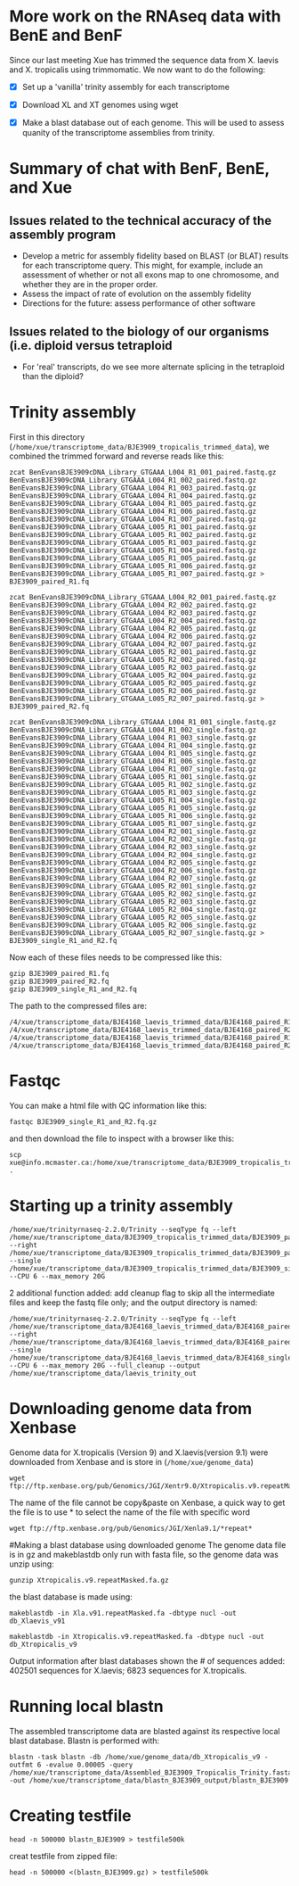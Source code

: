 # More work on the RNAseq data with BenE and BenF

Since our last meeting Xue has trimmed the sequence data from X. laevis and X. tropicalis using trimmomatic.  We now want to do the following:
- [x] Set up a 'vanilla' trinity assembly for each transcriptome
- [x] Download XL and XT genomes using wget
- [x] Make a blast database out of each genome.  This will be used to assess quanity of the transcriptome assemblies from trinity.


# Summary of chat with BenF, BenE, and Xue

## Issues related to the technical accuracy of the assembly program
* Develop a metric for assembly fidelity based on BLAST (or BLAT) results for each transcriptome query.  This might, for example, include an assessment of whether or not all exons map to one chromosome, and whether they are in the proper order.
* Assess the impact of rate of evolution on the assembly fidelity
* Directions for the future: assess performance of other software

## Issues related to the biology of our organisms (i.e. diploid versus tetraploid
* For 'real' transcripts, do we see more alternate splicing in the tetraploid than the diploid?

# Trinity assembly

First in this directory (`/home/xue/transcriptome_data/BJE3909_tropicalis_trimmed_data`), we combined the trimmed forward and reverse reads like this:
```
zcat BenEvansBJE3909cDNA_Library_GTGAAA_L004_R1_001_paired.fastq.gz BenEvansBJE3909cDNA_Library_GTGAAA_L004_R1_002_paired.fastq.gz BenEvansBJE3909cDNA_Library_GTGAAA_L004_R1_003_paired.fastq.gz BenEvansBJE3909cDNA_Library_GTGAAA_L004_R1_004_paired.fastq.gz BenEvansBJE3909cDNA_Library_GTGAAA_L004_R1_005_paired.fastq.gz BenEvansBJE3909cDNA_Library_GTGAAA_L004_R1_006_paired.fastq.gz BenEvansBJE3909cDNA_Library_GTGAAA_L004_R1_007_paired.fastq.gz BenEvansBJE3909cDNA_Library_GTGAAA_L005_R1_001_paired.fastq.gz BenEvansBJE3909cDNA_Library_GTGAAA_L005_R1_002_paired.fastq.gz BenEvansBJE3909cDNA_Library_GTGAAA_L005_R1_003_paired.fastq.gz BenEvansBJE3909cDNA_Library_GTGAAA_L005_R1_004_paired.fastq.gz BenEvansBJE3909cDNA_Library_GTGAAA_L005_R1_005_paired.fastq.gz BenEvansBJE3909cDNA_Library_GTGAAA_L005_R1_006_paired.fastq.gz BenEvansBJE3909cDNA_Library_GTGAAA_L005_R1_007_paired.fastq.gz > BJE3909_paired_R1.fq
```
```
zcat BenEvansBJE3909cDNA_Library_GTGAAA_L004_R2_001_paired.fastq.gz BenEvansBJE3909cDNA_Library_GTGAAA_L004_R2_002_paired.fastq.gz BenEvansBJE3909cDNA_Library_GTGAAA_L004_R2_003_paired.fastq.gz BenEvansBJE3909cDNA_Library_GTGAAA_L004_R2_004_paired.fastq.gz BenEvansBJE3909cDNA_Library_GTGAAA_L004_R2_005_paired.fastq.gz BenEvansBJE3909cDNA_Library_GTGAAA_L004_R2_006_paired.fastq.gz BenEvansBJE3909cDNA_Library_GTGAAA_L004_R2_007_paired.fastq.gz BenEvansBJE3909cDNA_Library_GTGAAA_L005_R2_001_paired.fastq.gz BenEvansBJE3909cDNA_Library_GTGAAA_L005_R2_002_paired.fastq.gz BenEvansBJE3909cDNA_Library_GTGAAA_L005_R2_003_paired.fastq.gz BenEvansBJE3909cDNA_Library_GTGAAA_L005_R2_004_paired.fastq.gz BenEvansBJE3909cDNA_Library_GTGAAA_L005_R2_005_paired.fastq.gz BenEvansBJE3909cDNA_Library_GTGAAA_L005_R2_006_paired.fastq.gz BenEvansBJE3909cDNA_Library_GTGAAA_L005_R2_007_paired.fastq.gz > BJE3909_paired_R2.fq
```

```
zcat BenEvansBJE3909cDNA_Library_GTGAAA_L004_R1_001_single.fastq.gz BenEvansBJE3909cDNA_Library_GTGAAA_L004_R1_002_single.fastq.gz BenEvansBJE3909cDNA_Library_GTGAAA_L004_R1_003_single.fastq.gz BenEvansBJE3909cDNA_Library_GTGAAA_L004_R1_004_single.fastq.gz BenEvansBJE3909cDNA_Library_GTGAAA_L004_R1_005_single.fastq.gz BenEvansBJE3909cDNA_Library_GTGAAA_L004_R1_006_single.fastq.gz BenEvansBJE3909cDNA_Library_GTGAAA_L004_R1_007_single.fastq.gz BenEvansBJE3909cDNA_Library_GTGAAA_L005_R1_001_single.fastq.gz BenEvansBJE3909cDNA_Library_GTGAAA_L005_R1_002_single.fastq.gz BenEvansBJE3909cDNA_Library_GTGAAA_L005_R1_003_single.fastq.gz BenEvansBJE3909cDNA_Library_GTGAAA_L005_R1_004_single.fastq.gz BenEvansBJE3909cDNA_Library_GTGAAA_L005_R1_005_single.fastq.gz BenEvansBJE3909cDNA_Library_GTGAAA_L005_R1_006_single.fastq.gz BenEvansBJE3909cDNA_Library_GTGAAA_L005_R1_007_single.fastq.gz  BenEvansBJE3909cDNA_Library_GTGAAA_L004_R2_001_single.fastq.gz BenEvansBJE3909cDNA_Library_GTGAAA_L004_R2_002_single.fastq.gz BenEvansBJE3909cDNA_Library_GTGAAA_L004_R2_003_single.fastq.gz BenEvansBJE3909cDNA_Library_GTGAAA_L004_R2_004_single.fastq.gz BenEvansBJE3909cDNA_Library_GTGAAA_L004_R2_005_single.fastq.gz BenEvansBJE3909cDNA_Library_GTGAAA_L004_R2_006_single.fastq.gz BenEvansBJE3909cDNA_Library_GTGAAA_L004_R2_007_single.fastq.gz BenEvansBJE3909cDNA_Library_GTGAAA_L005_R2_001_single.fastq.gz BenEvansBJE3909cDNA_Library_GTGAAA_L005_R2_002_single.fastq.gz BenEvansBJE3909cDNA_Library_GTGAAA_L005_R2_003_single.fastq.gz BenEvansBJE3909cDNA_Library_GTGAAA_L005_R2_004_single.fastq.gz BenEvansBJE3909cDNA_Library_GTGAAA_L005_R2_005_single.fastq.gz BenEvansBJE3909cDNA_Library_GTGAAA_L005_R2_006_single.fastq.gz BenEvansBJE3909cDNA_Library_GTGAAA_L005_R2_007_single.fastq.gz > BJE3909_single_R1_and_R2.fq
```

Now each of these files needs to be compressed like this:
```
gzip BJE3909_paired_R1.fq
gzip BJE3909_paired_R2.fq
gzip BJE3909_single_R1_and_R2.fq
```

The path to the compressed files are:
```
/4/xue/transcriptome_data/BJE4168_laevis_trimmed_data/BJE4168_paired_R1.fq.gz
/4/xue/transcriptome_data/BJE4168_laevis_trimmed_data/BJE4168_paired_R2.fq.gz
/4/xue/transcriptome_data/BJE4168_laevis_trimmed_data/BJE4168_paired_R1.fq.gz
/4/xue/transcriptome_data/BJE4168_laevis_trimmed_data/BJE4168_paired_R2.fq.gz
```

# Fastqc

You can make a html file with QC information like this:

```
fastqc BJE3909_single_R1_and_R2.fq.gz
```

and then download the file to inspect with a browser like this:

```
scp xue@info.mcmaster.ca:/home/xue/transcriptome_data/BJE3909_tropicalis_trimmed_data/BJE3909_single_R1_and_R2_fastqc.html .
```


# Starting up a trinity assembly

```
/home/xue/trinityrnaseq-2.2.0/Trinity --seqType fq --left /home/xue/transcriptome_data/BJE3909_tropicalis_trimmed_data/BJE3909_paired_R1.fq.gz --right /home/xue/transcriptome_data/BJE3909_tropicalis_trimmed_data/BJE3909_paired_R2.fq.gz --single /home/xue/transcriptome_data/BJE3909_tropicalis_trimmed_data/BJE3909_single_R1_and_R2.fq.gz --CPU 6 --max_memory 20G
```
2 additional function added: add cleanup flag to skip all the intermediate files and keep the fastq file only; and the output directory is named:
```
/home/xue/trinityrnaseq-2.2.0/Trinity --seqType fq --left /home/xue/transcriptome_data/BJE4168_laevis_trimmed_data/BJE4168_paired_R1.fq.gz --right /home/xue/transcriptome_data/BJE4168_laevis_trimmed_data/BJE4168_paired_R2.fq.gz --single /home/xue/transcriptome_data/BJE4168_laevis_trimmed_data/BJE4168_single_R1_and_R2.fq.gz --CPU 6 --max_memory 20G --full_cleanup --output /home/xue/transcriptome_data/laevis_trinity_out 
```
# Downloading genome data from Xenbase
Genome data for X.tropicalis (Version 9) and X.laevis(version 9.1) were downloaded from Xenbase and is store in (`/home/xue/genome_data`)
```
wget ftp://ftp.xenbase.org/pub/Genomics/JGI/Xentr9.0/Xtropicalis.v9.repeatMasked.fa.gz
```
The name of the file cannot be copy&paste on Xenbase, a quick way to get the file is to use * to select the name of the file with specific word
```
wget ftp://ftp.xenbase.org/pub/Genomics/JGI/Xenla9.1/*repeat*
```
#Making a blast database using downloaded genome
The genome data file is in gz and makeblastdb only run with fasta file, so the genome data was unzip using:
```
gunzip Xtropicalis.v9.repeatMasked.fa.gz
```
the blast database is made using:
```
makeblastdb -in Xla.v91.repeatMasked.fa -dbtype nucl -out db_Xlaevis_v91
```
```
makeblastdb -in Xtropicalis.v9.repeatMasked.fa -dbtype nucl -out db_Xtropicalis_v9
```
Output information after blast databases shown the # of sequences added: 402501 sequences for X.laevis; 6823 sequences for X.tropicalis.

# Running local blastn
The assembled transcriptome data are blasted against its respective local blast database. Blastn is performed with: 
```
blastn -task blastn -db /home/xue/genome_data/db_Xtropicalis_v9 -outfmt 6 -evalue 0.00005 -query /home/xue/transcriptome_data/Assembled_BJE3909_Tropicalis_Trinity.fasta -out /home/xue/transcriptome_data/blastn_BJE3909_output/blastn_BJE3909
```
# Creating testfile
```
head -n 500000 blastn_BJE3909 > testfile500k
```
creat testfile from zipped file:
```
head -n 500000 <(blastn_BJE3909.gz) > testfile500k
```
